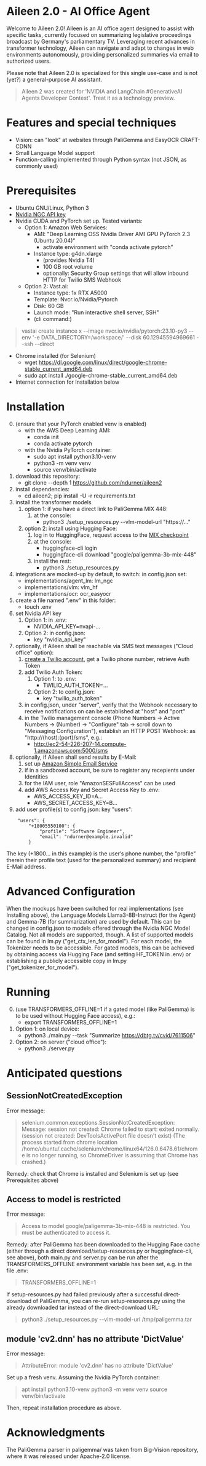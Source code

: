 # Aileen 2.0 - AI Office Agent
Welcome to Aileen 2.0! Aileen is an AI office agent designed to assist with specific tasks, currently focused on summarizing legislative proceedings broadcast by Germany's parliamentary TV. Leveraging recent advances in transformer technology, Aileen can navigate and adapt to changes in web environments autonomously, providing personalized summaries via email to authorized users.

Please note that Aileen 2.0 is specialized for this single use-case and is not (yet?) a general-purpose AI assistant.

> Aileen 2 was created for 'NVIDIA and LangChain #GenerativeAI Agents Developer Contest'. Treat it as a technology preview.

# Features and special techniques
* Vision: can "look" at websites through PaliGemma and EasyOCR CRAFT-CDNN
* Small Language Model support
* Function-calling implemented through Python syntax (not JSON, as commonly used)

# Prerequisites
- Ubuntu GNU/Linux, Python 3
- [Nvidia NGC API key](https://docs.nvidia.com/ai-enterprise/deployment-guide-spark-rapids-accelerator/0.1.0/appendix-ngc.html)
- Nvidia CUDA and PyTorch set up. Tested variants:
    - Option 1: Amazon Web Services:
        * AMI: "Deep Learning OSS Nvidia Driver AMI GPU PyTorch 2.3 (Ubuntu 20.04)"
            * activate environment with "conda activate pytorch"
        * Instance type: g4dn.xlarge
            * (provides Nvidia T4)
            * 100 GB root volume
            * optionally: Security Group settings that will allow inbound HTTP for Twilio SMS Webhook
    - Option 2: Vast.ai:
        * Instance type: 1x RTX A5000
        * Template: Nvcr.io/Nvidia/Pytorch
        * Disk: 60 GB
        * Launch mode: "Run interactive shell server, SSH"
        * (cli command:)
> vastai create instance x --image nvcr.io/nvidia/pytorch:23.10-py3 --env '-e DATA_DIRECTORY=/workspace/' --disk 60.12945594969661 --ssh --direct

- Chrome installed (for Selenium)
    * wget https://dl.google.com/linux/direct/google-chrome-stable_current_amd64.deb
    * sudo apt install ./google-chrome-stable_current_amd64.deb
- Internet connection for Installation below

# Installation
0. (ensure that your PyTorch enabled venv is enabled)
    * with the AWS Deep Learning AMI:
        * conda init
        * conda activate pytorch
    * with the Nvidia PyTorch container:
        * sudo apt install python3.10-venv
        * python3 -m venv venv
        * source venv/bin/activate
1. download this repository:
    * git clone --depth 1 https://github.com/ndurner/aileen2
2. install dependencies:
    * cd aileen2; pip install -U -r requirements.txt
3. install the transformer models
    1. option 1: if you have a direct link to PaliGemma MIX 448:
        1. at the console:
            * python3 ./setup_resources.py --vlm-model-url "https://..."
    2. option 2: install using Hugging Face:
        1. log in to HuggingFace, request access to the [MIX checkpoint](https://huggingface.co/google/paligemma-3b-mix-448)
        2. at the console:
            * huggingface-cli login 
            * huggingface-cli download "google/paligemma-3b-mix-448"
        3. install the rest:
            * python3 ./setup_resources.py
4. integrations are mocked-up by default, to switch: in config.json set:
    * implementations/agent_lm: lm_ngc
    * implementations/vlm: vlm_hf
    * implementations/ocr: ocr_easyocr
5. create a file named ".env" in this folder:
    * touch .env
6. set Nvidia API key
    1. Option 1: in .env:
        * NVIDIA_API_KEY=nvapi-...
    2. Option 2: in config.json:
        * key "nvidia_api_key"
7. optionally, if Aileen shall be reachable via SMS text messages ("Cloud office" option):
    1. [create a Twilio account](https://www.twilio.com/try-twilio), get a Twilio phone number, retrieve Auth Token
    2. add Twilio Auth Token:
        1. Option 1: to .env:
            * TWILIO_AUTH_TOKEN=...
        2. Option 2: to config.json:
            * key "twilio_auth_token"
    3. in config.json, under "server", verify that the Webhook necessary to receive notifications on can be established at "host" and "port"
    4. in the Twilio management console (Phone Numbers -> Active Numbers -> (Number) -> "Configure" tab -> scroll down to "Messaging Configuration"), establish an HTTP POST Webhook: as "http://(host):(port)/sms", e.g.:
        * http://ec2-54-226-207-14.compute-1.amazonaws.com:5000/sms
8. optionally, if Aileen shall send results by E-Mail:
    1. set up [Amazon Simple Email Service](https://aws.amazon.com/de/ses/)
    2. if in a sandboxed account, be sure to register any recepients under Identities
    3. for the IAM user, role "AmazonSESFullAccess" can be used
    4. add AWS Access Key and Secret Access Key to .env:
        * AWS_ACCESS_KEY_ID=A...
        * AWS_SECRET_ACCESS_KEY=B...
9. add user profile(s) to config.json: key "users":
```
    "users": {
        "+18005550100": {
            "profile": "Software Engineer",
            "email": "ndurner@example.invalid"
        }
```
The key (+1800... in this example) is the user’s phone number, the "profile" therein their profile text (used for the personalized summary) and recipient E-Mail address.

# Advanced Configuration
When the mockups have been switched for real implementations (see Installing above), the Language Models Llama3-8B-Instruct (for the Agent) and Gemma-7B (for summarization) are used by default. This can be changed in config.json to models offered through the Nvidia NGC Model Catalog. Not all models are supported, though. A list of supported models can be found in lm.py ("get_ctx_len_for_model"). For each model, the Tokenizer needs to be accessible. For gated models, this can be achieved by obtaining access via Hugging Face (and setting HF_TOKEN in .env) or establishing a publicly accessible copy in lm.py ("get_tokenizer_for_model").

# Running
0. (use TRANSFORMERS_OFFLINE=1 if a gated model (like PaliGemma) is to be used without Hugging Face access), e.g.:
    * export TRANSFORMERS_OFFLINE=1
1. Option 1: on local device:
    * python3 ./main.py --task "Summarize https://dbtg.tv/cvid/7611506"
2. Option 2: on server ("cloud office"):
    * python3 ./server.py

# Anticipated questions
## SessionNotCreatedException
Error message:
> selenium.common.exceptions.SessionNotCreatedException: Message: session not created: Chrome failed to start: exited normally.
  (session not created: DevToolsActivePort file doesn't exist)
  (The process started from chrome location /home/ubuntu/.cache/selenium/chrome/linux64/126.0.6478.61/chrome is no longer running, so ChromeDriver is assuming that Chrome has crashed.)

Remedy: check that Chrome is installed and Selenium is set up (see Prerequisites above)

## Access to model is restricted
Error message:
> Access to model google/paligemma-3b-mix-448 is restricted. You must be authenticated to access it.

Remedy: after PaliGemma has been downloaded to the Hugging Face cache (either through a direct download/setup-resources.py or huggingface-cli, see above),
both main.py and server.py can be run after the TRANSFORMERS_OFFLINE environment variable has been set, e.g. in the file .env:
> TRANSFORMERS_OFFLINE=1

If setup-resources.py had failed previously after a successful direct-download of PaliGemma, you can re-run
setup-resources.py using the already downloaded tar instead of the direct-download URL:
> python3 ./setup_resources.py --vlm-model-url /tmp/paligemma.tar

## module 'cv2.dnn' has no attribute 'DictValue'
Error message:
> AttributeError: module 'cv2.dnn' has no attribute 'DictValue'

Set up a fresh venv. Assuming the Nvidia PyTorch container:
> apt install python3.10-venv
python3 -m venv venv
source venv/bin/activate

Then, repeat installation procedure as above.

# Acknowledgments
The PaliGemma parser in paligemma/ was taken from Big-Vision repository, where it was released under Apache-2.0 license.
